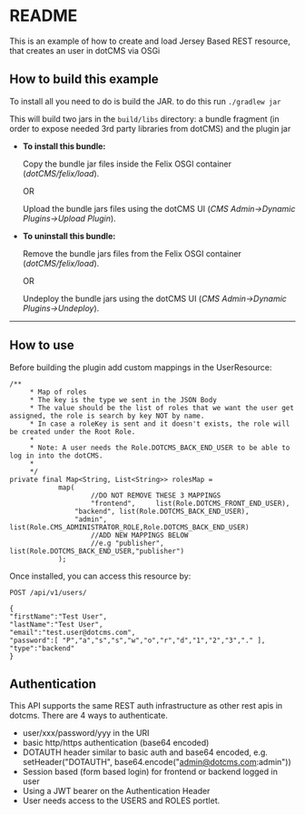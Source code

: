 # README

This is an example of how to create and load Jersey Based REST resource, that creates an user in dotCMS via OSGi 

## How to build this example

To install all you need to do is build the JAR. to do this run
`./gradlew jar`

This will build two jars in the `build/libs` directory: a bundle fragment (in order to expose needed 3rd party libraries from dotCMS) and the plugin jar 

* **To install this bundle:**

    Copy the bundle jar files inside the Felix OSGI container (*dotCMS/felix/load*).
        
    OR
        
    Upload the bundle jars files using the dotCMS UI (*CMS Admin->Dynamic Plugins->Upload Plugin*).

* **To uninstall this bundle:**
    
    Remove the bundle jars files from the Felix OSGI container (*dotCMS/felix/load*).

    OR

    Undeploy the bundle jars using the dotCMS UI (*CMS Admin->Dynamic Plugins->Undeploy*).

---
## How to use

Before building the plugin add custom mappings in the UserResource:

```
/**
	 * Map of roles
	 * The key is the type we sent in the JSON Body
	 * The value should be the list of roles that we want the user get assigned, the role is search by key NOT by name.
	 * In case a roleKey is sent and it doesn't exists, the role will be created under the Root Role.
	 *
	 * Note: A user needs the Role.DOTCMS_BACK_END_USER to be able to log in into the dotCMS.
	 *
	 */
private final Map<String, List<String>> rolesMap =
			map(
					//DO NOT REMOVE THESE 3 MAPPINGS
					"frontend",     list(Role.DOTCMS_FRONT_END_USER),
				"backend", list(Role.DOTCMS_BACK_END_USER),
				"admin", list(Role.CMS_ADMINISTRATOR_ROLE,Role.DOTCMS_BACK_END_USER)
					//ADD NEW MAPPINGS BELOW
					//e.g "publisher", list(Role.DOTCMS_BACK_END_USER,"publisher")
			);

```

Once installed, you can access this resource by:

```
POST /api/v1/users/

{
"firstName":"Test User",  
"lastName":"Test User",
"email":"test.user@dotcms.com",
"password":[ "P","a","s","s","w","o","r","d","1","2","3","." ],
"type":"backend"
}
```



## Authentication

This API supports the same REST auth infrastructure as other 
rest apis in dotcms. There are 4 ways to authenticate.

* user/xxx/password/yyy in the URI
* basic http/https authentication (base64 encoded)
* DOTAUTH header similar to basic auth and base64 encoded, e.g. setHeader("DOTAUTH", base64.encode("admin@dotcms.com:admin"))
* Session based (form based login) for frontend or backend logged in user
* Using a JWT bearer on the Authentication Header
* User needs access to the USERS and ROLES portlet.




